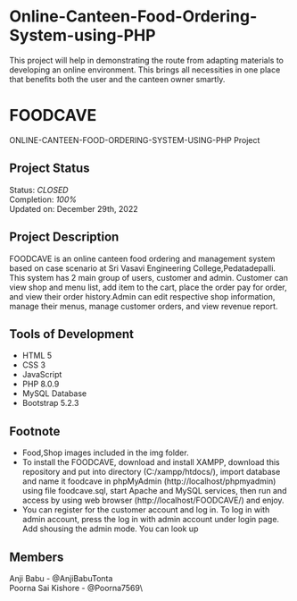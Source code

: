 # Online-Canteen-Food-Ordering-System-using-PHP
This project will help in demonstrating the route from adapting materials to developing an online environment. This brings all necessities in one place that benefits both the user and the canteen owner smartly.
# FOODCAVE

ONLINE-CANTEEN-FOOD-ORDERING-SYSTEM-USING-PHP Project

## Project Status
Status: *CLOSED*\
Completion: *100%*\
Updated on: December 29th, 2022

## Project Description
FOODCAVE is an online canteen food ordering and management system based on case scenario at Sri Vasavi Engineering College,Pedatadepalli. This system has 2 main group of users, customer and admin. Customer can view shop and menu list, add item to the cart, place the order pay for order, and view their order history.Admin can edit respective shop information, manage their menus, manage customer orders, and view revenue report.



## Tools of Development
- HTML 5
- CSS 3
- JavaScript
- PHP 8.0.9
- MySQL Database
- Bootstrap 5.2.3


## Footnote
- Food,Shop images included in the img folder.
- To install the FOODCAVE, download and install XAMPP, download this repository and put into directory (C:/xampp/htdocs/), import database and name it foodcave in phpMyAdmin (http://localhost/phpmyadmin) using file foodcave.sql, start Apache and MySQL services, then run and access by using web browser (http://localhost/FOODCAVE/) and enjoy.
- You can register for the customer account and log in. To log in with admin account, press the log in with admin account under login page. Add shousing the admin mode. You can look up 

## Members
Anji Babu - @AnjiBabuTonta\
Poorna Sai Kishore - @Poorna7569\
